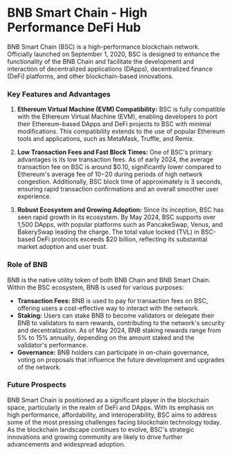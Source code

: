 # BNB Smart Chain - High Performance DeFi Hub

BNB Smart Chain (BSC) is a high-performance blockchain network. Officially launched on September 1, 2020, BSC is designed to enhance the functionality of the BNB Chain and facilitate the development and interaction of decentralized applications (DApps), decentralized finance (DeFi) platforms, and other blockchain-based innovations.

### Key Features and Advantages

1. **Ethereum Virtual Machine (EVM) Compatibility:**
   BSC is fully compatible with the Ethereum Virtual Machine (EVM), enabling developers to port their Ethereum-based DApps and DeFi projects to BSC with minimal modifications. This compatibility extends to the use of popular Ethereum tools and applications, such as MetaMask, Truffle, and Remix.

2. **Low Transaction Fees and Fast Block Times:**
   One of BSC's primary advantages is its low transaction fees. As of early 2024, the average transaction fee on BSC is around $0.10, significantly lower compared to Ethereum's average fee of $10-$20 during periods of high network congestion. Additionally, BSC block time of approximately is 3 seconds, ensuring rapid transaction confirmations and an overall smoother user experience.

3. **Robust Ecosystem and Growing Adoption:**
   Since its inception, BSC has seen rapid growth in its ecosystem. By May 2024, BSC supports over 1,500 DApps, with popular platforms such as PancakeSwap, Venus, and BakerySwap leading the charge. The total value locked (TVL) in BSC-based DeFi protocols exceeds $20 billion, reflecting its substantial market adoption and user trust.

### Role of BNB

BNB is the native utility token of both BNB Chain and BNB Smart Chain. Within the BSC ecosystem, BNB is used for various purposes:

- **Transaction Fees:** BNB is used to pay for transaction fees on BSC, offering users a cost-effective way to interact with the network.
- **Staking:** Users can stake BNB to become validators or delegate their BNB to validators to earn rewards, contributing to the network's security and decentralization. As of May 2024, BNB staking rewards range from 5% to 15% annually, depending on the amount staked and the validator's performance.
- **Governance:** BNB holders can participate in on-chain governance, voting on proposals that influence the future development and upgrades of the network.

### Future Prospects

BNB Smart Chain is positioned as a significant player in the blockchain space, particularly in the realm of DeFi and DApps. With its emphasis on high performance, affordability, and interoperability, BSC aims to address some of the most pressing challenges facing blockchain technology today. As the blockchain landscape continues to evolve, BSC's strategic innovations and growing community are likely to drive further advancements and widespread adoption.
